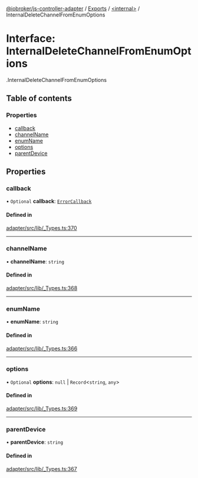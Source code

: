 [@iobroker/js-controller-adapter](../README.md) / [Exports](../modules.md) / [<internal\>](../modules/internal_.md) / InternalDeleteChannelFromEnumOptions

# Interface: InternalDeleteChannelFromEnumOptions

[<internal>](../modules/internal_.md).InternalDeleteChannelFromEnumOptions

## Table of contents

### Properties

- [callback](internal_.InternalDeleteChannelFromEnumOptions.md#callback)
- [channelName](internal_.InternalDeleteChannelFromEnumOptions.md#channelname)
- [enumName](internal_.InternalDeleteChannelFromEnumOptions.md#enumname)
- [options](internal_.InternalDeleteChannelFromEnumOptions.md#options)
- [parentDevice](internal_.InternalDeleteChannelFromEnumOptions.md#parentdevice)

## Properties

### callback

• `Optional` **callback**: [`ErrorCallback`](../modules/internal_.md#errorcallback)

#### Defined in

[adapter/src/lib/_Types.ts:370](https://github.com/ioBroker/ioBroker.js-controller/blob/0a61af83/packages/adapter/src/lib/_Types.ts#L370)

___

### channelName

• **channelName**: `string`

#### Defined in

[adapter/src/lib/_Types.ts:368](https://github.com/ioBroker/ioBroker.js-controller/blob/0a61af83/packages/adapter/src/lib/_Types.ts#L368)

___

### enumName

• **enumName**: `string`

#### Defined in

[adapter/src/lib/_Types.ts:366](https://github.com/ioBroker/ioBroker.js-controller/blob/0a61af83/packages/adapter/src/lib/_Types.ts#L366)

___

### options

• `Optional` **options**: ``null`` \| `Record`<`string`, `any`\>

#### Defined in

[adapter/src/lib/_Types.ts:369](https://github.com/ioBroker/ioBroker.js-controller/blob/0a61af83/packages/adapter/src/lib/_Types.ts#L369)

___

### parentDevice

• **parentDevice**: `string`

#### Defined in

[adapter/src/lib/_Types.ts:367](https://github.com/ioBroker/ioBroker.js-controller/blob/0a61af83/packages/adapter/src/lib/_Types.ts#L367)
